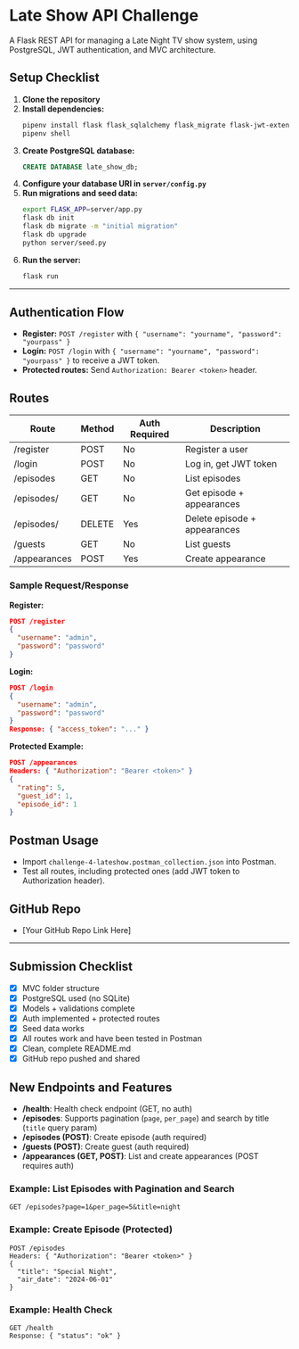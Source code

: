# Late Show API Challenge

A Flask REST API for managing a Late Night TV show system, using PostgreSQL, JWT authentication, and MVC architecture.

## Setup Checklist

1. **Clone the repository**
2. **Install dependencies:**
   ```bash
   pipenv install flask flask_sqlalchemy flask_migrate flask-jwt-extended psycopg2-binary
   pipenv shell
   ```
3. **Create PostgreSQL database:**
   ```sql
   CREATE DATABASE late_show_db;
   ```
4. **Configure your database URI in `server/config.py`**
5. **Run migrations and seed data:**
   ```bash
   export FLASK_APP=server/app.py
   flask db init
   flask db migrate -m "initial migration"
   flask db upgrade
   python server/seed.py
   ```
6. **Run the server:**
   ```bash
   flask run
   ```

---

## Authentication Flow

- **Register:** `POST /register` with `{ "username": "yourname", "password": "yourpass" }`
- **Login:** `POST /login` with `{ "username": "yourname", "password": "yourpass" }` to receive a JWT token.
- **Protected routes:** Send `Authorization: Bearer <token>` header.

## Routes

| Route                        | Method | Auth Required | Description                        |
|------------------------------|--------|---------------|------------------------------------|
| /register                    | POST   | No            | Register a user                    |
| /login                       | POST   | No            | Log in, get JWT token              |
| /episodes                    | GET    | No            | List episodes                      |
| /episodes/<id>               | GET    | No            | Get episode + appearances          |
| /episodes/<id>               | DELETE | Yes           | Delete episode + appearances       |
| /guests                      | GET    | No            | List guests                        |
| /appearances                 | POST   | Yes           | Create appearance                  |

### Sample Request/Response

**Register:**
```json
POST /register
{
  "username": "admin",
  "password": "password"
}
```

**Login:**
```json
POST /login
{
  "username": "admin",
  "password": "password"
}
Response: { "access_token": "..." }
```

**Protected Example:**
```json
POST /appearances
Headers: { "Authorization": "Bearer <token>" }
{
  "rating": 5,
  "guest_id": 1,
  "episode_id": 1
}
```

## Postman Usage

- Import `challenge-4-lateshow.postman_collection.json` into Postman.
- Test all routes, including protected ones (add JWT token to Authorization header).

## GitHub Repo

- [Your GitHub Repo Link Here]

---

## Submission Checklist

- [x] MVC folder structure
- [x] PostgreSQL used (no SQLite)
- [x] Models + validations complete
- [x] Auth implemented + protected routes
- [x] Seed data works
- [x] All routes work and have been tested in Postman
- [x] Clean, complete README.md
- [x] GitHub repo pushed and shared

## New Endpoints and Features

- **/health**: Health check endpoint (GET, no auth)
- **/episodes**: Supports pagination (`page`, `per_page`) and search by title (`title` query param)
- **/episodes (POST)**: Create episode (auth required)
- **/guests (POST)**: Create guest (auth required)
- **/appearances (GET, POST)**: List and create appearances (POST requires auth)

### Example: List Episodes with Pagination and Search
```
GET /episodes?page=1&per_page=5&title=night
```

### Example: Create Episode (Protected)
```
POST /episodes
Headers: { "Authorization": "Bearer <token>" }
{
  "title": "Special Night",
  "air_date": "2024-06-01"
}
```

### Example: Health Check
```
GET /health
Response: { "status": "ok" }
```
